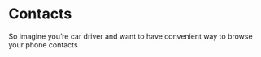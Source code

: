 # Contacts
So imagine you’re car driver and want to have convenient way to browse your phone contacts
